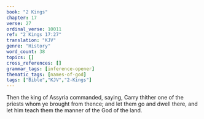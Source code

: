 ```yaml
---
book: "2 Kings"
chapter: 17
verse: 27
ordinal_verse: 10011
ref: "2 Kings 17:27"
translation: "KJV"
genre: "History"
word_count: 38
topics: []
cross_references: []
grammar_tags: [inference-opener]
thematic_tags: [names-of-god]
tags: ["Bible","KJV","2-Kings"]
---
```

Then the king of Assyria commanded, saying, Carry thither one of the priests whom ye brought from thence; and let them go and dwell there, and let him teach them the manner of the God of the land.
